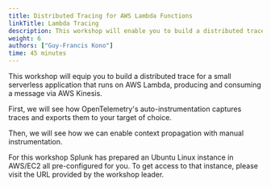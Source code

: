 ```yaml
---
title: Distributed Tracing for AWS Lambda Functions
linkTitle: Lambda Tracing
description: This workshop will enable you to build a distributed trace for a small serverless application that runs on AWS Lambda, producing and consuming a message via AWS Kinesis 
weight: 6
authors: ["Guy-Francis Kono"]
time: 45 minutes
---
```


This workshop will equip you to build a distributed trace for a small serverless application that runs on AWS Lambda, producing and consuming a message via AWS Kinesis.

First, we will see how OpenTelemetry's auto-instrumentation captures traces and exports them to your target of choice.

Then, we will see how we can enable context propagation with manual instrumentation.

For this workshop Splunk has prepared an Ubuntu Linux instance in AWS/EC2 all pre-configured for you. To get access to that instance, please visit the URL provided by the workshop leader.

